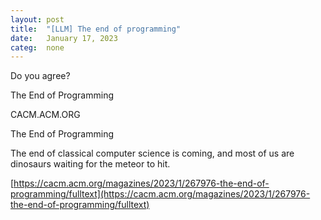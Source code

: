 ```yaml
---
layout: post
title:  "[LLM] The end of programming"
date:   January 17, 2023
categ:  none
---
```






Do you agree?

The End of Programming

CACM.ACM.ORG

The End of Programming

The end of classical computer science is coming, and most of us are dinosaurs waiting for the meteor to hit.



[https://cacm.acm.org/magazines/2023/1/267976-the-end-of-programming/fulltext](https://cacm.acm.org/magazines/2023/1/267976-the-end-of-programming/fulltext)



 

